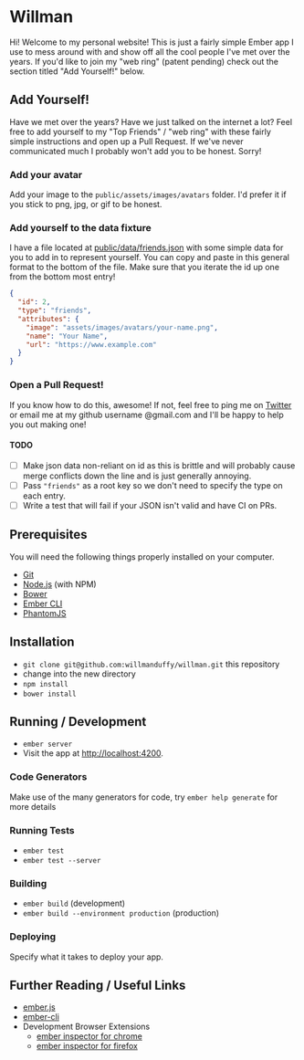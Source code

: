 # Willman

Hi! Welcome to my personal website! This is just a fairly simple Ember app I use
to mess around with and show off all the cool people I've met over the years. If
you'd like to join my "web ring" (patent pending) check out the section titled
"Add Yourself!" below.

## Add Yourself!

Have we met over the years? Have we just talked on the internet a lot? Feel free
to add yourself to my "Top Friends" / "web ring" with these fairly simple
instructions and open up a Pull Request. If we've never communicated much I
probably won't add you to be honest. Sorry!

### Add your avatar

Add your image to the `public/assets/images/avatars` folder. I'd prefer it if you stick
to png, jpg, or gif to be honest.

### Add yourself to the data fixture

I have a file located at [public/data/friends.json](https://github.com/willmanduffy/willman/blob/master/public/data/friends.json) with some simple data for
you to add in to represent yourself. You can copy and paste in this general format to the bottom of the file. Make sure that you iterate the id up one from
the bottom most entry!

```json
{
  "id": 2,
  "type": "friends",
  "attributes": {
    "image": "assets/images/avatars/your-name.png",
    "name": "Your Name",
    "url": "https://www.example.com"
  }
}
```

### Open a Pull Request!

If you know how to do this, awesome! If not, feel free to ping me on [Twitter](https://www.twitter.com/willmanduffy) or email me at my github username @gmail.com and I'll be happy to help you out making one!

#### TODO
- [ ] Make json data non-reliant on id as this is brittle and will probably cause merge conflicts down the line and is just generally annoying.
- [ ] Pass `"friends"` as a root key so we don't need to specify the type on each entry.
- [ ] Write a test that will fail if your JSON isn't valid and have CI on PRs.

## Prerequisites

You will need the following things properly installed on your computer.

* [Git](http://git-scm.com/)
* [Node.js](http://nodejs.org/) (with NPM)
* [Bower](http://bower.io/)
* [Ember CLI](http://ember-cli.com/)
* [PhantomJS](http://phantomjs.org/)

## Installation

* `git clone git@github.com:willmanduffy/willman.git` this repository
* change into the new directory
* `npm install`
* `bower install`

## Running / Development

* `ember server`
* Visit the app at [http://localhost:4200](http://localhost:4200).

### Code Generators

Make use of the many generators for code, try `ember help generate` for more details

### Running Tests

* `ember test`
* `ember test --server`

### Building

* `ember build` (development)
* `ember build --environment production` (production)

### Deploying

Specify what it takes to deploy your app.

## Further Reading / Useful Links

* [ember.js](http://emberjs.com/)
* [ember-cli](http://ember-cli.com/)
* Development Browser Extensions
  * [ember inspector for chrome](https://chrome.google.com/webstore/detail/ember-inspector/bmdblncegkenkacieihfhpjfppoconhi)
  * [ember inspector for firefox](https://addons.mozilla.org/en-US/firefox/addon/ember-inspector/)
